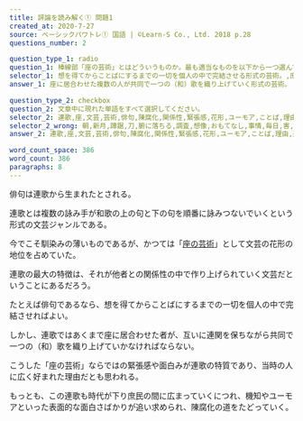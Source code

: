 ```yaml
---
title: 評論を読み解く① 問題1
created_at: 2020-7-27
source: ベーシックパワトレ① 国語 | ©Learn-S Co., Ltd. 2018 p.28
questions_number: 2

question_type_1: radio
question_1: 棒線部「座の芸術」とはどういうものか。最も適当なものを以下から一つ選んでください。
selector_1: 想を得てからことばにするまでの一切を個人の中で完結させる形式の芸術。,庶民も上流階級も分け隔てなく創作に参加し（和）歌を詠み上げることのできた芸術。,座に居合わせた複数の人が共同で一つの（和）歌を織り上げていく形式の芸術。,流行の最先端をいく文芸の花形として数多くの人の支持を受けていた芸術。
answer_1: 座に居合わせた複数の人が共同で一つの（和）歌を織り上げていく形式の芸術。

question_type_2: checkbox
question_2: 文章中に現れた単語をすべて選択してください。
selector_2: 連歌,座,文芸,芸術,俳句,陳腐化,関係性,緊張感,花形,ユーモア,ことば,理由,連関,和歌,地位,形式,面白み,他者,歌,機知,上の句,時代,庶民,順番,和
selector_2_wrong: 朝,新月,蹲踞,刀,腑に落ちる,調査,想像,おもてなし,事情,毎日,害,病気,シャツ,いくら,私事,顔,狩り,享有,右,傾向,畑,公平,編集,俳人,拍手,仕事,汁,自身,プロジェクト,旅人,様子,町,奥,兄,違反,お茶,片輪,水車,主意,手本,ばか,暖炉,文献,待,受信,自我,飯,演説,話者,爺さん,手伝い,見当違い,列挙,だまし,空腹,管理,日本,朝日,睡眠,英国,道徳,トマト,安泰
answer_2: 連歌,座,文芸,芸術,俳句,陳腐化,関係性,緊張感,花形,ユーモア,ことば,理由,連関,和歌,地位,形式,面白み,他者,歌,機知,上の句,時代,庶民,順番,和

word_count_space: 386
word_count: 386
paragraphs: 8
---
```


俳句は連歌から生まれたとされる。

連歌とは複数の詠み手が和歌の上の句と下の句を順番に詠みつないでいくという形式の文芸ジャンルである。

今でこそ馴染みの薄いものであるが、かつては「<u>座の芸術</u>」として文芸の花形の地位を占めていた。

連歌の最大の特徴は、それが他者との関係性の中で作り上げられていく文芸だということにあるだろう。

たとえば俳句であるなら、想を得てからことばにするまでの一切を個人の中で完結させればよい。

しかし、連歌ではあくまで座に居合わせた者が、互いに連関を保ちながら共同で一つの（和）歌を織り上げていかなければならない。

こうした「座の芸術」ならではの緊張感や面白みが連歌の特質であり、当時の人に広く好まれた理由だとも思われる。

もっとも、この連歌も時代が下り庶民の間に広まっていくにつれ、機知やユーモアといった表面的な面白さばかりが追い求められ、陳腐化の道をたどっていく。